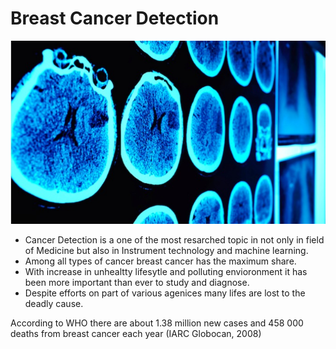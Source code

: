 # Breast Cancer Detection

![image.jpg](can3.jpg)
- Cancer Detection is a one of the most resarched topic in not only in field of Medicine but also in Instrument technology and machine learning.
- Among all types of cancer breast cancer has the maximum share.
- With increase in unhealtty lifesytle and polluting envioronment it has been more important than ever to study and diagnose.
- Despite efforts on part of various agenices many lifes are lost to the deadly cause.<br>

According to WHO there are about 1.38 million new cases and 458 000 deaths from breast cancer each year (IARC Globocan, 2008)


